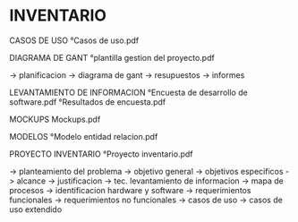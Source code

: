 # INVENTARIO

CASOS DE USO
°Casos de uso.pdf

DIAGRAMA DE GANT
°plantilla gestion del proyecto.pdf

-> planificacion
-> diagrama de gant
-> resupuestos
-> informes

LEVANTAMIENTO DE INFORMACION
°Encuesta de desarrollo de software.pdf
°Resultados de encuesta.pdf

MOCKUPS
Mockups.pdf

MODELOS
°Modelo entidad relacion.pdf

PROYECTO INVENTARIO
°Proyecto inventario.pdf

-> planteamiento del problema
-> objetivo general
-> objetivos especificos
-> alcance
-> justificacion
-> tec. levantamiento de informacion
-> mapa de procesos
-> identificacion hardware y software
-> requerimientos funcionales
-> requerimientos no funcionales
-> casos de uso
-> casos de uso extendido
 
